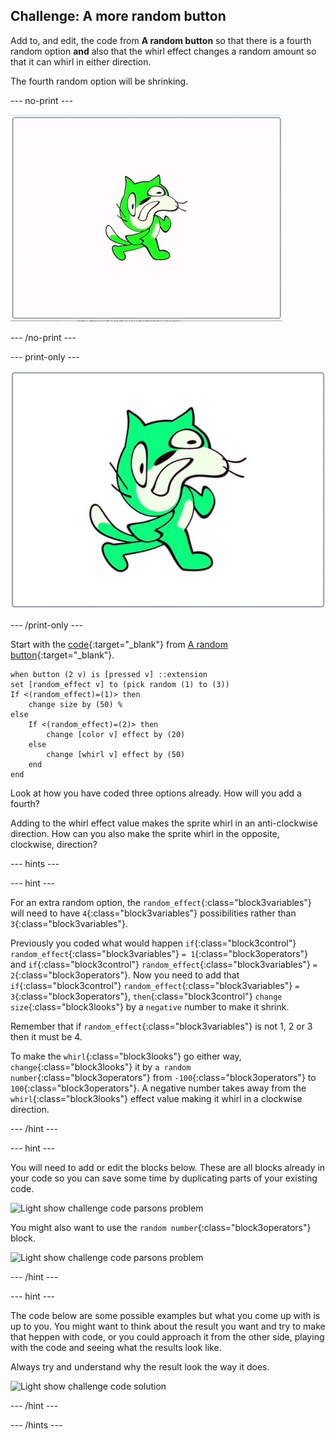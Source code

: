 ## Challenge: A more random button

Add to, and edit, the code from **A random button** so that there is a fourth random option **and** also that the whirl effect changes a random amount so that it can whirl in either direction.

The fourth random option will be shrinking.

--- no-print ---

![Random effects](images/moreRandom_completedTask.gif)

--- /no-print ---

--- print-only ---

![Random effects](images/moreRandom_completedTask.png)

--- /print-only ---

Start with the [code](http://rpf.io/p/en/button-switch-scratch-pi-get){:target="_blank"} from [A random button](http://rpf.io/p/en/button-switch-scratch-pi-get){:target="_blank"}.

```blocks3
when button (2 v) is [pressed v] ::extension
set [random_effect v] to (pick random (1) to (3))
If <(random_effect)=(1)> then
    change size by (50) %
else
    If <(random_effect)=(2)> then
        change [color v] effect by (20)
    else
        change [whirl v] effect by (50)
    end
end
```

Look at how you have coded three options already. How will you add a fourth?

Adding to the whirl effect value makes the sprite whirl in an anti-clockwise direction. How can you also make the sprite whirl in the opposite, clockwise, direction?

--- hints ---

--- hint ---

For an extra random option, the `random_effect`{:class="block3variables"} will need to have `4`{:class="block3variables"} possibilities rather than `3`{:class="block3variables"}.

Previously you coded what would happen `if`{:class="block3control"} `random_effect`{:class="block3variables"} `= 1`{:class="block3operators"} and `if`{:class="block3control"} `random_effect`{:class="block3variables"} `= 2`{:class="block3operators"}. Now you need to add that `if`{:class="block3control"} `random_effect`{:class="block3variables"} `= 3`{:class="block3operators"}, `then`{:class="block3control"} `change size`{:class="block3looks"} by a `negative` number to make it shrink.

Remember that if `random_effect`{:class="block3variables"} is not 1, 2 or 3 then it must be 4.

To make the `whirl`{:class="block3looks"} go either way, `change`{:class="block3looks"} it by `a random number`{:class="block3operators"} from `-100`{:class="block3operators"} to `100`{:class="block3operators"}. A negative number takes away from the `whirl`{:class="block3looks"} effect value making it whirl in a clockwise direction.

--- /hint ---

--- hint ---

You will need to add or edit the blocks below. These are all blocks already in your code so you can save some time by duplicating parts of your existing code.

![Light show challenge code parsons problem](images/lightShow_lightShowCode__parsons.png)

You might also want to use the `random number`{:class="block3operators"} block.

![Light show challenge code parsons problem](images/lightShow_randomNumber.png)

--- /hint ---

--- hint ---

The code below are some possible examples but what you come up with is up to you. You might want to think about the result you want and try to make that heppen with code, or you could approach it from the other side, playing with the code and seeing what the results look like. 

Always try and understand why the result look the way it does. 

![Light show challenge code solution](images/lightShow_lightShowCode_Solution.png)

--- /hint ---

--- /hints ---

